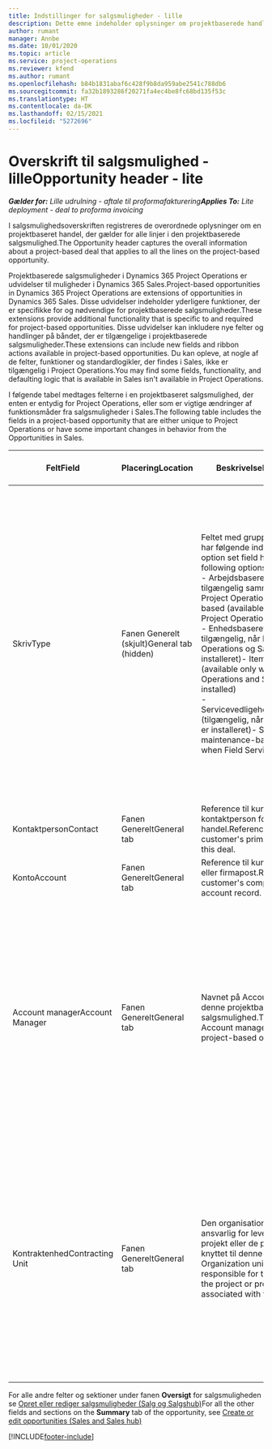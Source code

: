 ```yaml
---
title: Indstillinger for salgsmuligheder - lille
description: Dette emne indeholder oplysninger om projektbaserede handler og projektbaserede salgsmulighedslinjer.
author: rumant
manager: Annbe
ms.date: 10/01/2020
ms.topic: article
ms.service: project-operations
ms.reviewer: kfend
ms.author: rumant
ms.openlocfilehash: b84b1831abaf6c428f9b8da959abe2541c788db6
ms.sourcegitcommit: fa32b1893286f20271fa4ec4be8fc68bd135f53c
ms.translationtype: HT
ms.contentlocale: da-DK
ms.lasthandoff: 02/15/2021
ms.locfileid: "5272696"
---
```

# <a name="opportunity-header---lite"></a><span data-ttu-id="3738a-103">Overskrift til salgsmulighed - lille</span><span class="sxs-lookup"><span data-stu-id="3738a-103">Opportunity header - lite</span></span>

<span data-ttu-id="3738a-104">_**Gælder for:** Lille udrulning - aftale til proformafakturering_</span><span class="sxs-lookup"><span data-stu-id="3738a-104">_**Applies To:** Lite deployment - deal to proforma invoicing_</span></span>

<span data-ttu-id="3738a-105">I salgsmulighedsoverskriften registreres de overordnede oplysninger om en projektbaseret handel, der gælder for alle linjer i den projektbaserede salgsmulighed.</span><span class="sxs-lookup"><span data-stu-id="3738a-105">The Opportunity header captures the overall information about a project-based deal that applies to all the lines on the project-based opportunity.</span></span>

<span data-ttu-id="3738a-106">Projektbaserede salgsmuligheder i Dynamics 365 Project Operations er udvidelser til muligheder i Dynamics 365 Sales.</span><span class="sxs-lookup"><span data-stu-id="3738a-106">Project-based opportunities in Dynamics 365 Project Operations are extensions of opportunities in Dynamics 365 Sales.</span></span> <span data-ttu-id="3738a-107">Disse udvidelser indeholder yderligere funktioner, der er specifikke for og nødvendige for projektbaserede salgsmuligheder.</span><span class="sxs-lookup"><span data-stu-id="3738a-107">These extensions provide additional functionality that is specific to and required for project-based opportunities.</span></span> <span data-ttu-id="3738a-108">Disse udvidelser kan inkludere nye felter og handlinger på båndet, der er tilgængelige i projektbaserede salgsmuligheder.</span><span class="sxs-lookup"><span data-stu-id="3738a-108">These extensions can include new fields and ribbon actions available in project-based opportunities.</span></span> <span data-ttu-id="3738a-109">Du kan opleve, at nogle af de felter, funktioner og standardlogikler, der findes i Sales, ikke er tilgængelig i Project Operations.</span><span class="sxs-lookup"><span data-stu-id="3738a-109">You may find some fields, functionality, and defaulting logic that is available in Sales isn't available in Project Operations.</span></span>

<span data-ttu-id="3738a-110">I følgende tabel medtages felterne i en projektbaseret salgsmulighed, der enten er entydig for Project Operations, eller som er vigtige ændringer af funktionsmåder fra salgsmuligheder i Sales.</span><span class="sxs-lookup"><span data-stu-id="3738a-110">The following table includes the fields in a project-based opportunity that are either unique to Project Operations or have some important changes in behavior from the Opportunities in Sales.</span></span>

| <span data-ttu-id="3738a-111">**Felt**</span><span class="sxs-lookup"><span data-stu-id="3738a-111">**Field**</span></span> | <span data-ttu-id="3738a-112">**Placering**</span><span class="sxs-lookup"><span data-stu-id="3738a-112">**Location**</span></span> | <span data-ttu-id="3738a-113">**Beskrivelse**</span><span class="sxs-lookup"><span data-stu-id="3738a-113">**Description**</span></span> | <span data-ttu-id="3738a-114">**Downstream-virkning**</span><span class="sxs-lookup"><span data-stu-id="3738a-114">**Downstream impact**</span></span> |
| --- | --- | --- | --- |
| <span data-ttu-id="3738a-115">Skriv</span><span class="sxs-lookup"><span data-stu-id="3738a-115">Type</span></span> | <span data-ttu-id="3738a-116">Fanen Generelt (skjult)</span><span class="sxs-lookup"><span data-stu-id="3738a-116">General tab (hidden)</span></span> | <span data-ttu-id="3738a-117">Feltet med grupperet indstilling har følgende indstillinger:</span><span class="sxs-lookup"><span data-stu-id="3738a-117">This option set field has the following options:</span></span></br><span data-ttu-id="3738a-118">- Arbejdsbaseret (kun tilgængelig sammen med Project Operations)</span><span class="sxs-lookup"><span data-stu-id="3738a-118">- Work-based (available only with Project Operations)</span></span></br><span data-ttu-id="3738a-119">- Enhedsbaseret (kun tilgængelig, når Project Operations og Sales er installeret)</span><span class="sxs-lookup"><span data-stu-id="3738a-119">- Item-based (available only when Project Operations and Sales are installed)</span></span></br><span data-ttu-id="3738a-120">- Servicevedligeholdelsesbaseret (tilgængelig, når Field Service er installeret)</span><span class="sxs-lookup"><span data-stu-id="3738a-120">- Service maintenance-based (available when Field Service is installed)</span></span> | <span data-ttu-id="3738a-121">Når du bruger Project Operations, angives værdien i dette felt automatisk til **Arbejdsbaseret**, hvilket klassificerer salgsmuligheden som projektbaseret.</span><span class="sxs-lookup"><span data-stu-id="3738a-121">When you use Project Operations, this field value is automatically set to **Work-based** which classifies the Opportunity as project-based.</span></span> <span data-ttu-id="3738a-122">En salgsmulighed bør være projektbaseret for at aktivere alle projektspecifikke udvidelser og funktioner i den efterfølgende salgsproces for denne aftale.</span><span class="sxs-lookup"><span data-stu-id="3738a-122">An Opportunity should be project-based to enable all project-specific extensions and functionality in the downstream sales process for this deal.</span></span> |
| <span data-ttu-id="3738a-123">Kontaktperson</span><span class="sxs-lookup"><span data-stu-id="3738a-123">Contact</span></span> | <span data-ttu-id="3738a-124">Fanen Generelt</span><span class="sxs-lookup"><span data-stu-id="3738a-124">General tab</span></span> | <span data-ttu-id="3738a-125">Reference til kundens primære kontaktperson for denne handel.</span><span class="sxs-lookup"><span data-stu-id="3738a-125">Reference to the customer's primary contact for this deal.</span></span> | |
| <span data-ttu-id="3738a-126">Konto</span><span class="sxs-lookup"><span data-stu-id="3738a-126">Account</span></span> | <span data-ttu-id="3738a-127">Fanen Generelt</span><span class="sxs-lookup"><span data-stu-id="3738a-127">General tab</span></span> | <span data-ttu-id="3738a-128">Reference til kundens firma eller firmapost.</span><span class="sxs-lookup"><span data-stu-id="3738a-128">Reference to the customer's company or account record.</span></span> | |
| <span data-ttu-id="3738a-129">Account manager</span><span class="sxs-lookup"><span data-stu-id="3738a-129">Account Manager</span></span> | <span data-ttu-id="3738a-130">Fanen Generelt</span><span class="sxs-lookup"><span data-stu-id="3738a-130">General tab</span></span> | <span data-ttu-id="3738a-131">Navnet på Account manager for denne projektbaserede salgsmulighed.</span><span class="sxs-lookup"><span data-stu-id="3738a-131">The name of the Account manager for this project-based opportunity.</span></span> | <span data-ttu-id="3738a-132">Account manageren er ansvarlig for at administrere relationen til kunden ved at fuldføre dette projekt.</span><span class="sxs-lookup"><span data-stu-id="3738a-132">The Account manager is responsible for managing the relationship with the customer through the completion of this project.</span></span> <span data-ttu-id="3738a-133">På basis af den reserverbare ressourcepost, der er knyttet til Account manager, angives standarden for kontraktenheden.</span><span class="sxs-lookup"><span data-stu-id="3738a-133">Based on the bookable resource record tied to the Account manager, the contracting unit is defaulted.</span></span> |
| <span data-ttu-id="3738a-134">Kontraktenhed</span><span class="sxs-lookup"><span data-stu-id="3738a-134">Contracting Unit</span></span> | <span data-ttu-id="3738a-135">Fanen Generelt</span><span class="sxs-lookup"><span data-stu-id="3738a-135">General tab</span></span> | <span data-ttu-id="3738a-136">Den organisationsenhed, der er ansvarlig for leveringen af det projekt eller de projekter, der er knyttet til denne handel.</span><span class="sxs-lookup"><span data-stu-id="3738a-136">The Organization unit that is responsible for the delivery of the project or projects associated with this deal.</span></span> | <span data-ttu-id="3738a-137">Kontraktenheden er afdelingen i det firma, der skal gennemføre projekterne, når handlen er indgået.</span><span class="sxs-lookup"><span data-stu-id="3738a-137">The contracting unit is the division of the company that will complete the project(s) after the deal is closed.</span></span> <span data-ttu-id="3738a-138">Alle kontraherende enheder har en valuta, og denne valuta bruges til at rapportere de anslåede og faktiske omkostninger, der er påløbet i løbet af projektet.</span><span class="sxs-lookup"><span data-stu-id="3738a-138">Every contracting unit has a currency, and this currency is used to report estimated and actual costs incurred during the project.</span></span> |

<span data-ttu-id="3738a-139">For alle andre felter og sektioner under fanen **Oversigt** for salgsmuligheden se [Opret eller rediger salgsmuligheder (Salg og Salgshub)](https://docs.microsoft.com/dynamics365/sales-enterprise/create-edit-opportunity-sales)</span><span class="sxs-lookup"><span data-stu-id="3738a-139">For all the other fields and sections on the **Summary** tab of the opportunity, see [Create or edit opportunities (Sales and Sales hub)](https://docs.microsoft.com/dynamics365/sales-enterprise/create-edit-opportunity-sales)</span></span>


[!INCLUDE[footer-include](../../includes/footer-banner.md)]